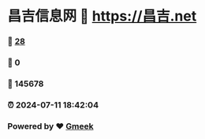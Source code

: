# 昌吉信息网 :link: https://昌吉.net 
### :page_facing_up: [28](https://昌吉.net/tag.html) 
### :speech_balloon: 0 
### :hibiscus: 145678 
### :alarm_clock: 2024-07-11 18:42:04 
### Powered by :heart: [Gmeek](https://github.com/Meekdai/Gmeek)
